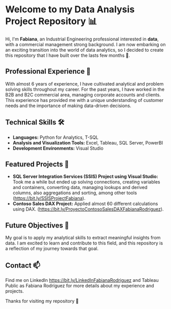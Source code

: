 # Welcome to my Data Analysis Project Repository 📊

Hi, I'm **Fabiana**, an Industrial Engineering professional interested in **data**, with a commercial management strong background. 
I am now embarking on an exciting transition into the world of data analytics, so I decided to create this repository that I have built over the lasts few months 🦾.

## Professional Experience 🚀

With almost 6 years of experience, I have cultivated analytical and problem solving skills throughout my career. For the past years, I have worked in the B2B and B2C commercial area, managing corporate accounts and clients. This experience has provided me with a unique understanding of customer needs and the importance of making data-driven decisions.

## Technical Skills 🛠️

- **Languages:** Python for Analytics, T-SQL
- **Analysis and Visualization Tools:** Excel, Tableau, SQL Server, PowerBI
- **Development Environments:** Visual Studio

## Featured Projects 🌟

- **SQL Server Integration Services (SSIS) Project using Visual Studio:** Took me a while but ended up solving connections, creating variables and containers, converting data, managing lookups and derived columns, also aggregations and sorting, among other tools (https://bit.ly/SSISProjectFabiana).
- **Contoso Sales DAX Project:** Applied almost 60 different calculations using DAX. (https://bit.ly/ProyectoContosoSalesDAXFabianaRodriguez).

## Future Objectives 🎯

My goal is to apply my analytical skills to extract meaningful insights from data. I am excited to learn and contribute to this field, and this repository is a reflection of my journey towards that goal.

## Contact 📫

Find me on LinkedIn https://bit.ly/LinkedInFabianaRodriguez and Tableau Public as Fabiana Rodríguez for more details about my experience and projects.

Thanks for visiting my repository 💙
<!---
FabianaRod/FabianaRod is a ✨ special ✨ repository because its `README.md` (this file) appears on your GitHub profile.
You can click the Preview link to take a look at your changes.
--->

